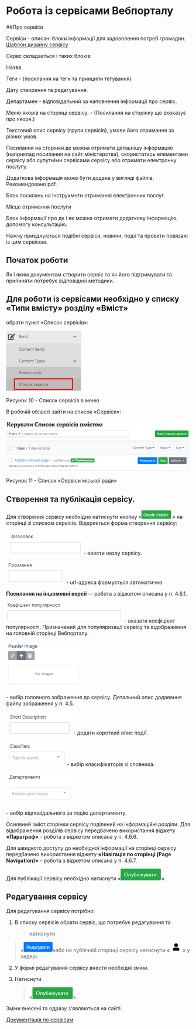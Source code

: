 # Робота із сервісами Вебпорталу

##Про сервіси

Сервіси - описані блоки інформації для задоволення потреб громадян.
[Шаблон дизайну сервісу](https://projects.invisionapp.com/share/WFY7D2TXER5#/screens/432196262)

Сервс складається і таких блоків:

Назва.

Теги - (посилання на теги та принципи тегування)

Дату створення та редагування.

Департамен - відповідальний за наповнення інформації про сервіс.


Меню якорів на сторінці сервісу. - (Посилання на сторінку що розказує про якоря.)

Текстовий опис сервісу (групи сервісів), умови його отримання за різних умов.

Посилання на сторінки де можна отримати детаьнішу інформацію (наприклад посилання на сайт міністерства), скористатись елементами сервісу або супутніми сервісами сервісу або отримати електронну послугу.

Додаткова інформація може бути додана у вигляді файлів. Рекомендовано pdf.

Блок посилань на інструкмнти отримання електронних послуг.

Місце отримання послуги 

Блок інформації про де і як можна отримати додаткову інформацію, допомогу консультацію.


Нажчу приєднуються подібні сервіси, новини, події та проекти повязані із цим сервісом.




## Початок роботи

Як і яким документом створити сервіс та як його підтримувати та припиняти потребує відповідної методики.

## Для роботи із сервісами необхідно у списку «Типи вмісту» розділу «Вміст»
обрати пункт «Список сервісів»:



![](assets/media/image95.png)

Рисунок 10 - Список сервісів в меню

В робочій області зайти на список «Сервіси»:

![](assets\media/image96.png)

Рисунок 11 - Список «Сервіси міської ради»

##  Створення та публікація сервісу.

Для створення сервісу необхідно натиснути кнопку
«![](assets\media/image97.png)» на сторінці зі списком сервісів.
Відкриється форма створення сервісу:

![](assets\media/image69.png) - ввести назву сервісу.

![](assets\media/image76.png) - url-адреса формується автоматично.

**Посилання на іншомовні версії** -- робота з віджетом описана у п.
4.6.1.

![](assets\media/image98.png) - вказати коефіцієнт популярності.
Призначений для популяризації сервісу та відображення на головній
сторінці Вебпорталу.

![](assets\media/image77.png)

\- вибір головного зображення до сервісу. Детальний опис додавання файлу
зображення у п. 4.5.

![](assets\media/image81.png) - додати короткий опис події.

![](assets\media/image82.png)- вибір класифікаторів зі словника.

![](assets\media/image83.png)

\- вибір відповідального за подію департаменту.

Основний зміст сторінки сервісу поділений на інформаційні розділи. Для
відображення розділів сервісу передбачено використання віджету
**«Параграф»** - робота з віджетом описана у п. 4.6.6.

Для швидкого доступу до необхідної інформації на сторінці сервісу
передбачено використання віджету **«Навігація по сторінці (Page
Navigation)»** - робота з віджетом описана у п. 4.6.7.

Для публікації сервісу необхідно натиснути
«![](assets\media/image85.png)».

## Редагування сервісу

Для редагування сервісу потрібно:

1.  В списку сервісів обрати сервіс, що потребує редагування та
    > натиснути

> «![](assets\media/image86.png)»або на публічній сторінці сервісу натиснути
> «![](assets\media/image2.png)» у хедері.

2.  У формі редагування сервісу внести необхідні зміни.

3.  Натиснути
    > «![](assets\media/image85.png)».

Зміни внесені та одразу з'являються на сайті.


[Документація по сервісам](https://docs.vmr.gov.ua/ContentEditors/CreateServices/)

